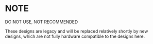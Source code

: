 # NOTE #

DO NOT USE, NOT RECOMMENDED

These designs are legacy and will be replaced relatively shortly by new designs, which are not fully hardware compatible to the designs here.
